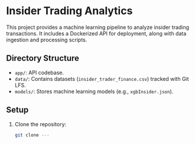 # Insider Trading Analytics

This project provides a machine learning pipeline to analyze insider trading transactions. It includes a Dockerized API for deployment, along with data ingestion and processing scripts.

## Directory Structure
- `app/`: API codebase.
- `data/`: Contains datasets (`insider_trader_finance.csv`) tracked with Git LFS.
- `models/`: Stores machine learning models (e.g., `xgbInsider.json`).

## Setup
1. Clone the repository:
   ```bash
   git clone ---
